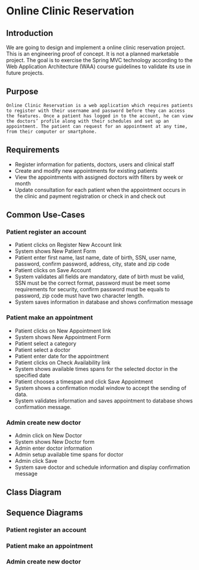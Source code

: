 # Online Clinic Reservation

## Introduction
We are going to design and implement a online clinic reservation project. This is an engineering proof of concept. It is not a planned marketable project. The goal is to exercise the Spring MVC technology according to the Web Application Architecture (WAA) course guidelines to validate its use in future projects.
## Purpose
	Online Clinic Reservation is a web application which requires patients to register with their username and password before they can access the features. Once a patient has logged in to the account, he can view the doctors’ profile along with their schedules and set up an appointment. The patient can request for an appointment at any time, from their computer or smartphone.
## Requirements 
- Register information for patients, doctors, users and clinical staff
- Create and modify new appointments for existing patients
- View the appointments with assigned doctors with filters by week or month
- Update consultation for each patient when the appointment occurs in the clinic and payment registration or check in and check out

## Common Use-Cases
### Patient register an account

- Patient clicks on Register New Account link
- System shows New Patient Form
- Patient enter first name, last name, date of birth, SSN, user name, password, confirm password, address, city, state and zip code
- Patient clicks on Save Account
- System validates all fields are mandatory, date of birth must be valid, SSN must be the correct format, password must be meet some requirements for security, confirm password must be equals to password, zip code must have two character length.
- System saves information in database and shows confirmation message
 
### Patient make an appointment

- Patient clicks on New Appointment link
- System shows New Appointment Form
- Patient  select a category
- Patient  select a doctor
- Patient enter date for the appointment
- Patient clicks on Check Availability link
- System shows available times spans for the selected doctor in the specified date
- Patient chooses a timespan and click Save Appointment
- System shows a confirmation modal window to accept the sending of data.
- System  validates information and saves appointment to database shows confirmation message.

	
### Admin create new doctor
- Admin click on New Doctor
- System shows New Doctor form
- Admin enter doctor information
- Admin setup available time spans for doctor
- Admin click Save
- System save doctor and schedule information and display confirmation message
	
## Class Diagram

## Sequence Diagrams

### Patient register an account
### Patient make an appointment
### Admin create new doctor



